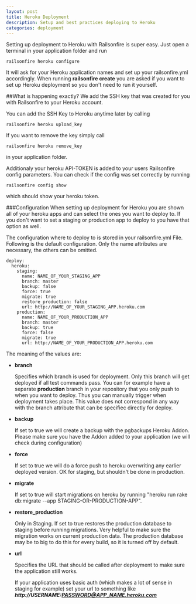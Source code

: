 ```yaml
---
layout: post
title: Heroku Deployment
description: Setup and best practices deploying to Heroku
categories: deployment
---
```

Setting up deployment to Heroku with Railsonfire is super easy. Just open a terminal in your application folder and run

    railsonfire heroku configure

It will ask for your Heroku application names and set up your railsonfire.yml accordingly. When running **railsonfire create** you are asked if you want to set up Heroku deployment so you don't need to run it yourself.

##What is happening exactly?
We add the SSH key that was created for you with Railsonfire to your Heroku account.

You can add the SSH Key to Heroku anytime later by calling

    railsonfire heroku upload_key

If you want to remove the key simply call

    railsonfire heroku remove_key

in your application folder.

Additionaly your heroku API-TOKEN is added to your users Railsonfire config parameters. You can check if the config was set correctly by running

    railsonfire config show

which should show your heroku token.

###Configuration
When setting up deployment for Heroku you are shown all of your heroku apps and can select the ones you want to deploy to. If you don't want to set a staging or production app to deploy to you have that option as well.

The configuration where to deploy to is stored in your railsonfire.yml File. Following is the default configuration. Only the name attributes are necessary, the others can be omitted.


    deploy:
      heroku:
        staging:
          name: NAME_OF_YOUR_STAGING_APP
          branch: master
          backup: false
          force: true
          migrate: true
          restore_production: false
          url: http://NAME_OF_YOUR_STAGING_APP.heroku.com
        production:
          name: NAME_OF_YOUR_PRODUCTION_APP
          branch: master
          backup: true
          force: false
          migrate: true
          url: http://NAME_OF_YOUR_PRODUCTION_APP.heroku.com

The meaning of the values are:

*   **branch**

    Specifies which branch is used for deployment. Only this branch will get deployed if all test commands pass. You can for example have a separate **production** branch in your repository that you only push to when you want to deploy. Thus you can manually trigger when deployment takes place. This value does not correspond in any way with the branch attribute that can be specifiec directly for deploy.

*   **backup**

    If set to true we will create a backup with the pgbackups Heroku Addon. Please make sure you have the Addon added to your application (we will check during configuration)

*   **force**

    If set to true we will do a force push to heroku overwriting any earlier deployed version. OK for staging, but shouldn't be done in production.

*   **migrate**

    If set to true will start migrations on heroku by running "heroku run rake db:migrate --app STAGING-OR-PRODUCTION-APP".

*   **restore_production**

    Only in Staging. If set to true restores the production database to staging before running migrations. Very helpful to make sure the migration works on current production data. The production database may be to big to do this for every build, so it is turned off by default.

*   **url**

    Specifies the URL that should be called after deployment to make sure the application still works.

    If your application uses basic auth (which makes a lot of sense in staging for example) set your url to something like ***http://USERNAME:PASSWORD@APP_NAME.heroku.com***